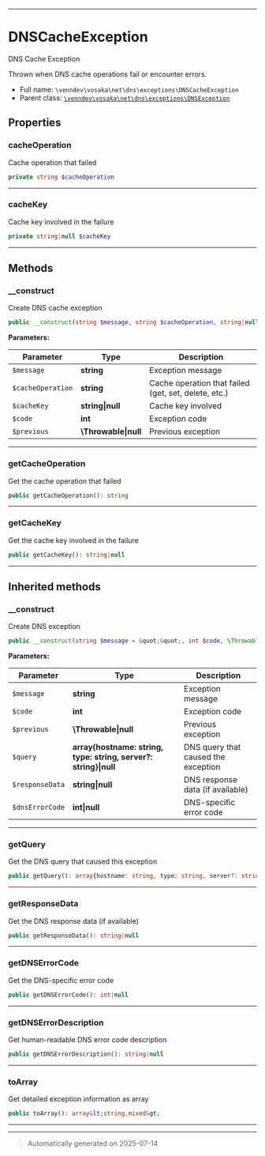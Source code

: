 ***

# DNSCacheException

DNS Cache Exception

Thrown when DNS cache operations fail or encounter errors.

* Full name: `\venndev\vosaka\net\dns\exceptions\DNSCacheException`
* Parent class: [`\venndev\vosaka\net\dns\exceptions\DNSException`](./DNSException.md)



## Properties


### cacheOperation

Cache operation that failed

```php
private string $cacheOperation
```






***

### cacheKey

Cache key involved in the failure

```php
private string|null $cacheKey
```






***

## Methods


### __construct

Create DNS cache exception

```php
public __construct(string $message, string $cacheOperation, string|null $cacheKey = null, int $code, \Throwable|null $previous = null): mixed
```








**Parameters:**

| Parameter | Type | Description |
|-----------|------|-------------|
| `$message` | **string** | Exception message |
| `$cacheOperation` | **string** | Cache operation that failed (get, set, delete, etc.) |
| `$cacheKey` | **string&#124;null** | Cache key involved |
| `$code` | **int** | Exception code |
| `$previous` | **\Throwable&#124;null** | Previous exception |





***

### getCacheOperation

Get the cache operation that failed

```php
public getCacheOperation(): string
```












***

### getCacheKey

Get the cache key involved in the failure

```php
public getCacheKey(): string|null
```












***


## Inherited methods


### __construct

Create DNS exception

```php
public __construct(string $message = &quot;&quot;, int $code, \Throwable|null $previous = null, array{hostname: string, type: string, server?: string}|null $query = null, string|null $responseData = null, int|null $dnsErrorCode = null): mixed
```








**Parameters:**

| Parameter | Type | Description |
|-----------|------|-------------|
| `$message` | **string** | Exception message |
| `$code` | **int** | Exception code |
| `$previous` | **\Throwable&#124;null** | Previous exception |
| `$query` | **array{hostname: string, type: string, server?: string}&#124;null** | DNS query that caused the exception |
| `$responseData` | **string&#124;null** | DNS response data (if available) |
| `$dnsErrorCode` | **int&#124;null** | DNS-specific error code |





***

### getQuery

Get the DNS query that caused this exception

```php
public getQuery(): array{hostname: string, type: string, server?: string}|null
```












***

### getResponseData

Get the DNS response data (if available)

```php
public getResponseData(): string|null
```












***

### getDNSErrorCode

Get the DNS-specific error code

```php
public getDNSErrorCode(): int|null
```












***

### getDNSErrorDescription

Get human-readable DNS error code description

```php
public getDNSErrorDescription(): string|null
```












***

### toArray

Get detailed exception information as array

```php
public toArray(): array&lt;string,mixed&gt;
```












***


***
> Automatically generated on 2025-07-14
